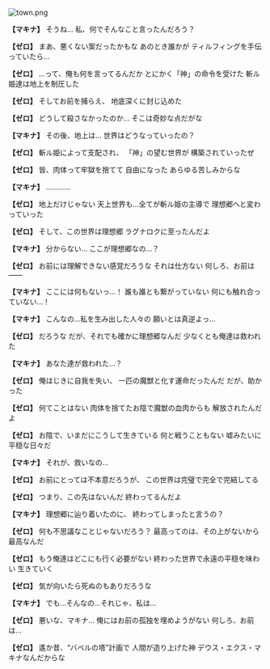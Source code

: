 
![town.png](../images/backgrounds/town.png)

**【マキナ】**
そうね…
私、何でそんなこと言ったんだろう？

**【ゼロ】**
まあ、悪くない案だったかもな
あのとき誰かが
ティルフィングを手伝っていたら…

**【ゼロ】**
…って、俺も何を言ってるんだか
とにかく「神」の命令を受けた
斬ル姫達は地上を制圧した

**【ゼロ】**
そしてお前を捕らえ、
地底深くに封じ込めた

**【ゼロ】**
どうして殺さなかったのか…
そこは奇妙な点だがな

**【マキナ】**
その後、地上は…
世界はどうなっていったの？

**【ゼロ】**
斬ル姫によって支配され、
「神」の望む世界が
構築されていったぜ

**【ゼロ】**
皆、肉体って牢獄を捨てて
自由になった
あらゆる苦しみからな

**【マキナ】**
…………

**【ゼロ】**
地上だけじゃない
天上世界も…全てが斬ル姫の主導で
理想郷へと変わっていった

**【ゼロ】**
そして、この世界は理想郷
ラグナロクに至ったんだよ

**【マキナ】**
分からない…
ここが理想郷なの…？

**【ゼロ】**
お前には理解できない感覚だろうな
それは仕方ない
何しろ、お前は――

**【マキナ】**
ここには何もないっ…！
誰も誰とも繋がっていない
何にも触れ合っていない…！

**【マキナ】**
こんなの…私を生み出した人々の
願いとは真逆よっ…

**【ゼロ】**
だろうな
だが、それでも確かに理想郷なんだ
少なくとも俺達は救われた

**【マキナ】**
あなた達が救われた…？

**【ゼロ】**
俺はじきに自我を失い、
一匹の魔獣と化す運命だったんだ
だが、助かった

**【ゼロ】**
何てことはない
肉体を捨てたお陰で魔獣の血肉からも
解放されたんだよ

**【ゼロ】**
お陰で、いまだにこうして生きている
何と戦うこともない
嘘みたいに平穏な日々だ

**【マキナ】**
それが、救いなの…

**【ゼロ】**
お前にとっては不本意だろうが、
この世界は完璧で完全で完結してる

**【ゼロ】**
つまり、この先はないんだ
終わってるんだよ

**【マキナ】**
理想郷に辿り着いたのに、
終わってしまったと言うの？

**【ゼロ】**
何も不思議なことじゃないだろう？
最高ってのは、その上がないから
最高なんだ

**【ゼロ】**
もう俺達はどこにも行く必要がない
終わった世界で永遠の平穏を味わい
生きていく

**【ゼロ】**
気が向いたら死ぬのもありだろうな

**【マキナ】**
でも…そんなの…それじゃ、私は…

**【ゼロ】**
悪いな、マキナ…
俺にはお前の孤独を埋めようがない
何しろ、お前は…

**【ゼロ】**
遙か昔、“バベルの塔”計画で
人間が造り上げた神
デウス・エクス・マキナなんだからな